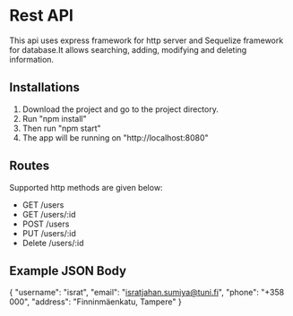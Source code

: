 
# Rest API

This api uses express framework for http server and Sequelize framework for database.It allows searching, adding, modifying and deleting information.

## Installations

1. Download the project and go to the project directory.
2. Run "npm install"
3. Then run "npm start"
4. The app will be running on "http://localhost:8080"

##  Routes

Supported http methods are given below:
* GET /users
* GET /users/:id
* POST /users
* PUT /users/:id
* Delete /users/:id

## Example JSON Body

{
"username": "israt",
"email": "isratjahan.sumiya@tuni.fi",
"phone": "+358 000",
"address": "Finninmäenkatu, Tampere"
}